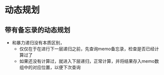 # 动态规划
## 带有备忘录的动态规划
- 和暴力递归没有本质区别，
    - 仅仅在于在进行下一层递归之前，先查询memo备忘录，检查是否已经计算过了
    - 如果还没有计算过，就进入下层递归，正常计算，并将结果存入memo数组中的对应位置，以便下次查询